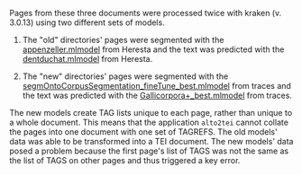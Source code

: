 Pages from these three documents were processed twice with kraken (v. 3.0.13) using two different sets of models.


1.  The "old" directories' pages were segmented with the [appenzeller.mlmodel](https://github.com/Heresta/OCR17plus/raw/main/Model/Segment/appenzeller.mlmodel) from Heresta and the text was predicted with the [dentduchat.mlmodel](https://github.com/Heresta/OCR17plus/raw/main/Model/HTR/dentduchat.mlmodel) from Heresta.


 
2. The "new" directories' pages were segmented with the [segmOntoCorpusSegmentation_fineTune_best.mlmodel](https://traces6.paris.inria.fr/media/models/7ea0421c/segmontocorpussegmentation_finetune_best.mlmodel) from traces and the text was predicted with the [Gallicorpora+_best.mlmodel](https://traces6.paris.inria.fr/media/models/dee69a4c/gallicorpora_best.mlmodel) from traces.


The new models create TAG lists unique to each page, rather than unique to a whole document. This means that the application `alto2tei` cannot collate the pages into  one document with one set of TAGREFS. The old models' data was able to be transformed into a TEI document. The new models' data posed a problem because the first page's list of TAGS was not the same as the list of TAGS on other pages and thus triggered a key error.
